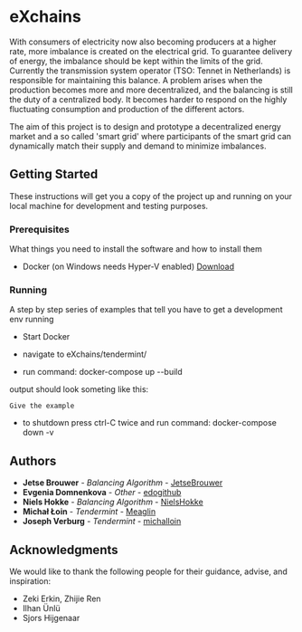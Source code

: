 # eXchains

With consumers of electricity now also becoming producers at a higher rate, more imbalance is created on the electrical grid. To guarantee delivery of energy, the imbalance should be kept within the limits of the grid. Currently the transmission system operator (TSO: Tennet in Netherlands) is responsible for maintaining this balance. A problem arises when the production becomes more and more decentralized, and the balancing is still the duty of a centralized body. It becomes harder to respond on the highly fluctuating consumption and production of the different actors.

The aim of this project is to design and prototype a decentralized energy market and a so called 'smart grid' where participants of the smart grid can dynamically match their supply and demand to minimize imbalances.

## Getting Started

These instructions will get you a copy of the project up and running on your local machine for development and testing purposes.

### Prerequisites

What things you need to install the software and how to install them

* Docker (on Windows needs Hyper-V enabled) [Download](https://docs.docker.com/install/#supported-platforms)

### Running

A step by step series of examples that tell you have to get a development env running

* Start Docker

* navigate to eXchains/tendermint/

* run command: docker-compose up --build

output should look someting like this:
```
Give the example
```

* to shutdown press ctrl-C twice and run command: docker-compose down -v



## Authors

* **Jetse Brouwer** - *Balancing Algorithm* - [JetseBrouwer](https://github.com/JetseBrouwer)
* **Evgenia Domnenkova** - *Other* - [edogithub](https://github.com/edogithub)
* **Niels Hokke** - *Balancing Algorithm* - [NielsHokke](https://github.com/NielsHokke)
* **Michał Łoin** - *Tendermint* - [Meaglin](https://github.com/Meaglin)
* **Joseph Verburg** - *Tendermint* - [michalloin](https://github.com/michalloin)

## Acknowledgments

We would like to thank the following people for their guidance, advise, and inspiration:

* Zeki Erkin, Zhijie Ren
* Ilhan Ünlü
* Sjors Hijgenaar
